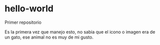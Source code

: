 # hello-world
Primer repositorio

Es la primera vez que manejo esto, no sabia que el icono o imagen era de un gato, ese animal no es muy de mi gusto.
